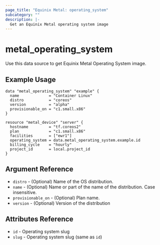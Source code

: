 ```yaml
---
page_title: "Equinix Metal: operating_system"
subcategory: ""
description: |-
  Get an Equinix Metal operating system image
---
```


# metal\_operating\_system

Use this data source to get Equinix Metal Operating System image.

## Example Usage

```hcl
data "metal_operating_system" "example" {
  name             = "Container Linux"
  distro           = "coreos"
  version          = "alpha"
  provisionable_on = "c1.small.x86"
}

resource "metal_device" "server" {
  hostname         = "tf.coreos2"
  plan             = "c1.small.x86"
  facilities       = ["ewr1"]
  operating_system = data.metal_operating_system.example.id
  billing_cycle    = "hourly"
  project_id       = local.project_id
}
```

## Argument Reference

* `distro` - (Optional) Name of the OS distribution.
* `name` - (Optional) Name or part of the name of the distribution. Case insensitive.
* `provisionable_on` - (Optional) Plan name.
* `version` - (Optional) Version of the distribution

## Attributes Reference

* `id` - Operating system slug
* `slug` - Operating system slug (same as `id`)
